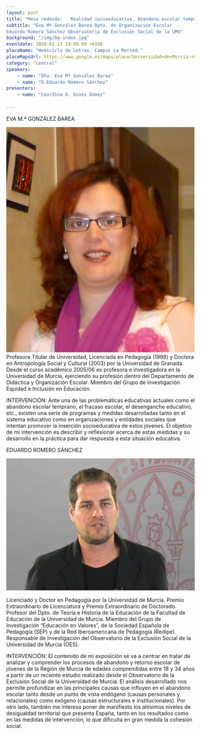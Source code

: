 ```yaml
---
layout: post
title: "Mesa redonda:   Realidad socioeducativa. Abandono escolar temprano en la Región de Murcia.  Alternativas"
subtitle: "Eva Mª González Barea Dpto. de Organización Escolar  
Eduardo Romero Sánchez Observatorio de Exclusión Social de la UMU"
background: "/img/bg-index.jpg"
eventdate: 2020-02-13 19:00:00 +0100
placeName: "Hemiciclo de Letras. Campus La Merced."
placeMapsUrl: https://www.google.es/maps/place/Universidad+de+Murcia:+Campus+de+la+Merced/@37.9879088,-1.1281121,17z/data=!3m1!4b1!4m5!3m4!1s0xd6382053e745fa7:0x6673834210068e48!8m2!3d37.9879046!4d-1.1259234
category: "central"
speakers:
    - name: "Dña. Eva Mª González Barea"
    - name: "D.Eduardo Romero Sánchez"
presenters:
    - name: "Coordina D. Ginés Gómez"
   
---
```

 
EVA M.ª GONZÁLEZ BAREA  

![cartel](/img/posts/evagonzalezbarea.png)  
 Profesora Titular de Universidad, Licenciada en Pedagogía (1998) y Doctora en Antropología Social y Cultural (2003) por la Universidad de Granada. Desde el curso académico 2005/06 es profesora e investigadora en la Universidad de Murcia, ejerciendo su profesión dentro del Departamento de Didáctica y Organización Escolar. Miembro del Grupo de Investigación Equidad e Inclusión en Educación.  
 
INTERVENCIÓN: Ante una de las problemáticas educativas actuales como el abandono escolar temprano, el fracaso escolar, el desenganche educativo, etc., existen una serie de programas y medidas desarrolladas tanto en el sistema educativo como en organizaciones y entidades sociales que intentan promover la inserción socioeducativa de estos jóvenes. El objetivo de mi intervención es describir y reflexionar acerca de estas medidas y su desarrollo en la práctica para dar respuesta a esta situación educativa.  


EDUARDO ROMERO SÁNCHEZ  

![cartel](/img/posts/eduardoromero.png)  

Licenciado y Doctor en Pedagogía por la Universidad de Murcia. Premio Extraordinario de Licenciatura y Premio Extraordinario de Doctorado. Profesor del Dpto. de Teoría e Historia de la Educación de la Facultad de Educación de la Universidad de Murcia. Miembro del Grupo de Investigación “Educación en Valores”, de la Sociedad Española de Pedagogía (SEP) y de la Red Iberoamericana de Pedagogía (Redipe). Responsable de Investigación del Observatorio de la Exclusión Social de la Universidad de Murcia (OES).  

INTERVENCIÓN:   El contenido de mi exposición se va a centrar en tratar de analizar y comprender los procesos de abandono y retorno escolar de jóvenes de la Región de Murcia de edades comprendidas entre 18 y 34 años a partir de un reciente estudio realizado desde el Observatorio de la Exclusión Social de la Universidad de Murcia. El análisis desarrollado nos permite profundizar en las principales causas que influyen en el abandono escolar tanto desde un punto de vista endógeno (causas personales y relacionales) como exógeno (causas estructurales e institucionales). Por otro lado, también me interesa poner de manifiesto los altísimos niveles de desigualdad territorial que presenta España, tanto en los resultados como en las medidas de intervención, lo que dificulta en gran medida la cohesión social. 
